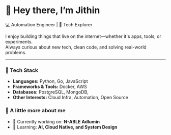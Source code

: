 # 👋 Hey there, I’m Jithin  

💻 Automation Engineer   | 🚀 Tech Explorer  

I enjoy building things that live on the internet—whether it's apps, tools, or experiments.  
Always curious about new tech, clean code, and solving real-world problems.  

---

### 🔧 Tech Stack
- **Languages:** Python, Go, JavaScript  
- **Frameworks & Tools:**  Docker, AWS  
- **Databases:** PostgreSQL, MongoDB,   
- **Other Interests:** Cloud Infra, Automation, Open Source  

### 🌟 A little more about me
- 🔭 Currently working on: **N-ABLE Adlumin**  
- 🌱 Learning: **AI, Cloud Native, and System Design**  
 

